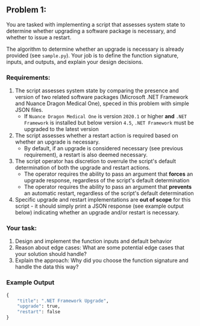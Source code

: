 ## Problem 1:

You are tasked with implementing a script that assesses system state to determine whether upgrading a software package is necessary, and whether to issue a restart.

The algorithm to determine whether an upgrade is necessary is already provided (see `sample.py`). Your job is to define the function signature, inputs, and outputs, and explain your design decisions.


### Requirements:

1. The script assesses system state by comparing the presence and version of two related software packages (Microsoft .NET Framework and Nuance Dragon Medical One), speced in this problem with simple JSON files.
    * If `Nuance Dragon Medical One` is version `2020.1` or higher **and** `.NET Framework` is installed but below version `4.5`, `.NET Framework` must be upgraded to the latest version
2. The script assesses whether a restart action is required based on whether an upgrade is necessary.
    * By default, if an upgrade is considered necessary (see previous requirement), a restart is also deemed necessary.
3. The script operator has discretion to overrule the script's default determination of both the upgrade and restart actions.
    * The operator requires the ability to pass an argument that **forces** an upgrade response, regardless of the script's default determination
    * The operator requires the ability to pass an argument that **prevents** an automatic restart, regardless of the script's default determination
4. Specific upgrade and restart implementations are **out of scope** for this script - it should simply print a JSON response (see example output below) indicating whether an upgrade and/or restart is necessary.

### Your task:

1. Design and implement the function inputs and default behavior
2. Reason about edge cases: What are some potential edge cases that your solution should handle?
3. Explain the approach: Why did you choose the function signature and handle the data this way?

### Example Output
```python
{
    "title": ".NET Framework Upgrade",
    "upgrade": true,
    "restart": false
}
```
